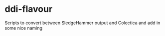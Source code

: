 # ddi-flavour
Scripts to convert between SledgeHammer output and Colectica and add in some nice naming
